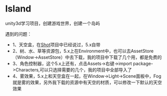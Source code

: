 # Island
unity3d学习项目，创建游戏世界，创建一个岛屿

遇到的问题：
* 1、天空盒，在[Shot](https://github.com/teffy/Shot)项目中已经说过，5.x自带
* 2、树、水、草等资源包，5.x上在Environment中，也可以去AssetStore（Window->AssetStore）中去下载，我的项目中下载了几个用，都是免费的
* 3、角色控制器，这个5.x上还有，点击Assets->右键->import package->Characters,可以只选择需要的几个，我的项目中全部导入了
* 4、雾效果，5.x上和天空盒在一起，在Window->Light->Scene面板中，Fog就是雾的效果，另外我下载的资源中有天空的材质，可以修改一下默认的天空效果
